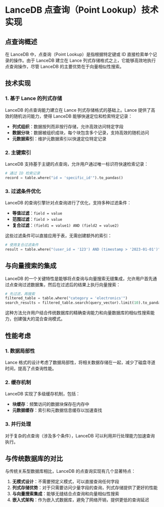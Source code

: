 # LanceDB 点查询（Point Lookup）技术实现

## 点查询概述

在 LanceDB 中，点查询（Point Lookup）是指根据特定键或 ID 直接检索单个记录的操作。由于 LanceDB 建立在 Lance 列式存储格式之上，它能够高效地执行点查询操作，尽管 LanceDB 的主要优势在于向量相似性搜索。

## 技术实现

### 1. 基于 Lance 的列式存储

LanceDB 的点查询能力建立在 Lance 列式存储格式的基础上。Lance 提供了高效的随机访问能力，使得 LanceDB 能够快速定位和检索特定记录：

- **列式组织**：数据按列而非按行存储，允许高效访问特定字段
- **数据分块**：数据被组织成块，每个块包含多个记录，支持高效的随机访问
- **元数据索引**：维护元数据索引以快速定位特定记录

### 2. 主键索引

LanceDB 支持基于主键的点查询，允许用户通过唯一标识符快速检索记录：

```python
# 通过 ID 检索记录
record = table.where("id = 'specific_id'").to_pandas()
```

### 3. 过滤条件优化

LanceDB 的查询引擎针对点查询进行了优化，支持多种过滤条件：

- **等值过滤**：`field = value`
- **范围过滤**：`field > value`
- **复合过滤**：`(field1 = value1) AND (field2 = value2)`

这些过滤条件可以直接应用于表，无需创建额外的索引：

```python
# 使用复合过滤条件
result = table.where("(user_id = '123') AND (timestamp > '2023-01-01')").to_pandas()
```

## 与向量搜索的集成

LanceDB 的一个关键特性是能够将点查询与向量搜索无缝集成，允许用户首先通过点查询过滤数据集，然后在过滤后的结果上执行向量搜索：

```python
# 先过滤，再搜索
filtered_table = table.where("category = 'electronics'")
search_results = filtered_table.search(query_vector).limit(10).to_pandas()
```

这种方法允许用户结合传统数据库的精确查询能力和向量数据库的相似性搜索能力，创建强大的混合查询模式。

## 性能考虑

### 1. 数据局部性

Lance 格式的设计考虑了数据局部性，将相关数据存储在一起，减少了磁盘寻道时间，提高了点查询性能。

### 2. 缓存机制

LanceDB 实现了多级缓存机制，包括：

- **块缓存**：频繁访问的数据块保存在内存中
- **元数据缓存**：索引和元数据信息缓存以加速查找

### 3. 并行处理

对于复杂的点查询（涉及多个条件），LanceDB 可以利用并行处理能力加速查询执行。

## 与传统数据库的对比

与传统关系型数据库相比，LanceDB 的点查询实现有几个显著特点：

1. **无模式设计**：不需要预定义模式，可以直接查询任何字段
2. **列式存储优势**：对于只需要访问少量字段的查询，列式存储提供了更好的性能
3. **与向量搜索集成**：能够无缝结合点查询和向量相似性搜索
4. **嵌入式架构**：作为嵌入式数据库，避免了网络开销，提供更低的查询延迟
